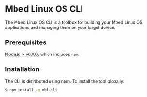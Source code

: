# Mbed Linux OS CLI

The Mbed Linux OS CLI is a toolbox for building your Mbed Linux OS applications and managing them on your target device.

## Prerequisites

[Node.js > v6.0.0](https://nodejs.org), which includes `npm`.

## Installation

The CLI is distributed using npm. To install the tool globally:

```bash
$ npm install -g mbl-cli
```
